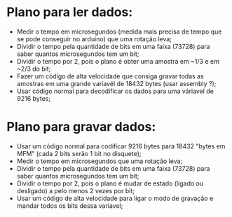 # Plano para ler dados:
- Medir o tempo em microsegundos (medida mais precisa de tempo que se pode conseguir no arduino) que uma rotação leva;
- Dividir o tempo pela quantidade de bits em uma faixa (73728) para saber quantos microsegundos tem um bit;
- Dividir o tempo por 2, pois o plano é obter uma amostra em ~1/3 e em ~2/3 do bit;
- Fazer um código de alta velocidade que consiga gravar todas as amostras em uma grande variavél de 18432 bytes (usar assembly ?);
- Usar código normal para decodificar os dados para uma váriavel de 9216 bytes;
# Plano para gravar dados:
- Usar um código normal para codificar 9216 bytes para 18432 "bytes em MFM" (cada 2 bits serão 1 bit no disquete);
- Medir o tempo em microsegundos que uma rotação leva;
- Dividir o tempo pela quantidade de bits em uma faixa (73728) para saber quantos microsegundos tem um bit;
- Dividir o tempo por 2, pois o plano é mudar de estado (ligado ou desligado) a pelo menos 2 vezes por bit;
- Usar um código de alta velocidade para ligar o modo de gravação e mandar todos os bits dessa variavel;
